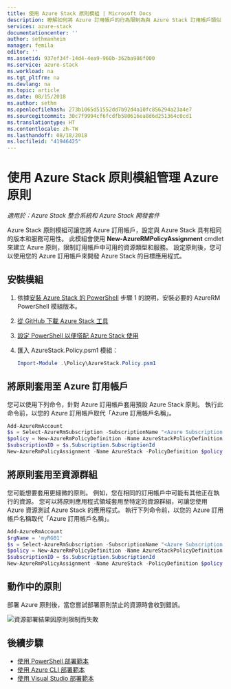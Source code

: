 ```yaml
---
title: 使用 Azure Stack 原則模組 | Microsoft Docs
description: 瞭解如何將 Azure 訂用帳戶的行為限制為與 Azure Stack 訂用帳戶類似
services: azure-stack
documentationcenter: ''
author: sethmanheim
manager: femila
editor: ''
ms.assetid: 937ef34f-14d4-4ea9-960b-362ba986f000
ms.service: azure-stack
ms.workload: na
ms.tgt_pltfrm: na
ms.devlang: na
ms.topic: article
ms.date: 08/15/2018
ms.author: sethm
ms.openlocfilehash: 273b1065d51552dd7b92d4a10fc856294a23a4e7
ms.sourcegitcommit: 30c7f9994cf6fcdfb580616ea8d6d251364c0cd1
ms.translationtype: HT
ms.contentlocale: zh-TW
ms.lasthandoff: 08/18/2018
ms.locfileid: "41946425"
---
```

# <a name="manage-azure-policy-using-the-azure-stack-policy-module"></a>使用 Azure Stack 原則模組管理 Azure 原則

*適用於：Azure Stack 整合系統和 Azure Stack 開發套件*

Azure Stack 原則模組可讓您將 Azure 訂用帳戶，設定與 Azure Stack 具有相同的版本和服務可用性。  此模組會使用 **New-AzureRMPolicyAssignment** cmdlet 來建立 Azure 原則，限制訂用帳戶中可用的資源類型和服務。  設定原則後，您可以使用您的 Azure 訂用帳戶來開發 Azure Stack 的目標應用程式。

## <a name="install-the-module"></a>安裝模組

1. 依據[安裝 Azure Stack 的 PowerShell](azure-stack-powershell-install.md) 步驟 1 的說明，安裝必要的 AzureRM PowerShell 模組版本。
2. [從 GitHub 下載 Azure Stack 工具](azure-stack-powershell-download.md)
3. [設定 PowerShell 以便搭配 Azure Stack 使用](azure-stack-powershell-configure-user.md)

4. 匯入 AzureStack.Policy.psm1 模組：

   ```PowerShell
   Import-Module .\Policy\AzureStack.Policy.psm1
   ```

## <a name="apply-policy-to-azure-subscription"></a>將原則套用至 Azure 訂用帳戶

您可以使用下列命令，針對 Azure 訂用帳戶套用預設 Azure Stack 原則。 執行此命令前，以您的 Azure 訂用帳戶取代「Azure 訂用帳戶名稱」。

```PowerShell
Add-AzureRmAccount
$s = Select-AzureRmSubscription -SubscriptionName "<Azure Subscription Name>"
$policy = New-AzureRmPolicyDefinition -Name AzureStackPolicyDefinition -Policy (Get-AzsPolicy)
$subscriptionID = $s.Subscription.SubscriptionId
New-AzureRmPolicyAssignment -Name AzureStack -PolicyDefinition $policy -Scope /subscriptions/$subscriptionID

```

## <a name="apply-policy-to-a-resource-group"></a>將原則套用至資源群組

您可能想要套用更細微的原則。 例如，您在相同的訂用帳戶中可能有其他正在執行的資源。 您可以將原則應用程式領域套用至特定的資源群組，可讓您使用 Azure 資源測試 Azure Stack 的應用程式。 執行下列命令前，以您的 Azure 訂用帳戶名稱取代「Azure 訂用帳戶名稱」。

```PowerShell
Add-AzureRmAccount
$rgName = 'myRG01'
$s = Select-AzureRmSubscription -SubscriptionName "<Azure Subscription Name>"
$policy = New-AzureRmPolicyDefinition -Name AzureStackPolicyDefinition -Policy (Get-AzsPolicy)
$subscriptionID = $s.Subscription.SubscriptionId
New-AzureRmPolicyAssignment -Name AzureStack -PolicyDefinition $policy -Scope /subscriptions/$subscriptionID/resourceGroups/$rgName

```

## <a name="policy-in-action"></a>動作中的原則

部署 Azure 原則後，當您嘗試部署原則禁止的資源時會收到錯誤。

![資源部署結果因原則限制而失敗](./media/azure-stack-policy-module/image1.png)

## <a name="next-steps"></a>後續步驟

* [使用 PowerShell 部署範本](azure-stack-deploy-template-powershell.md)
* [使用 Azure CLI 部署範本](azure-stack-deploy-template-command-line.md)
* [使用 Visual Studio 部署範本](azure-stack-deploy-template-visual-studio.md)
